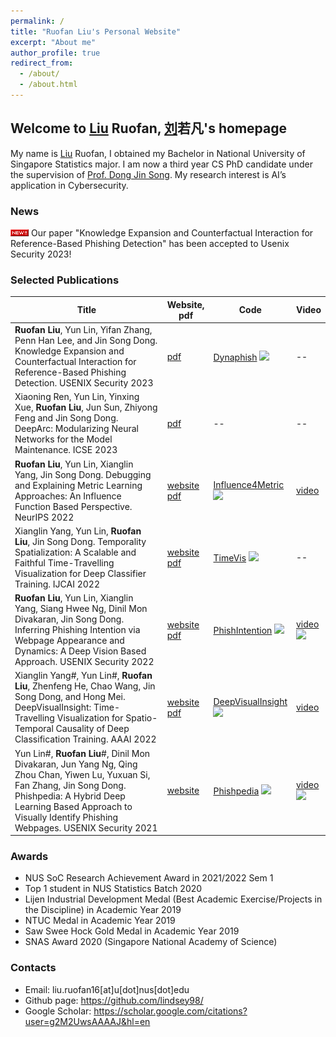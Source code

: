 ```yaml
---
permalink: /
title: "Ruofan Liu's Personal Website"
excerpt: "About me"
author_profile: true
redirect_from: 
  - /about/
  - /about.html
---
```


## Welcome to <u>Liu</u> Ruofan, <u>刘</u>若凡's homepage
My name is <u>Liu</u> Ruofan, I obtained my Bachelor in National University of Singapore Statistics major. 
I am now a third year CS PhD candidate under the supervision of [Prof. Dong Jin Song](https://www.comp.nus.edu.sg/~dongjs/). 
My research interest is AI’s application in Cybersecurity. 

### News 
<img src="./_pages/icon_new.gif"> Our paper "Knowledge Expansion and Counterfactual Interaction for Reference-Based Phishing Detection" has been accepted to Usenix Security 2023! 

### Selected Publications
<table  style="width:100%">
  <thead>
    <tr>
      <th style="width:60%">Title</th>
      <th>Website, pdf</th>
      <th>Code</th>
      <th>Video</th>
    </tr>
  </thead>
  
  <tbody>
    <tr>
      <td> <b>Ruofan Liu</b>, Yun Lin, Yifan Zhang, Penn Han Lee, and Jin Song Dong. Knowledge Expansion and Counterfactual Interaction for Reference-Based Phishing Detection. USENIX Security 2023 </td>
      <td> <a href="https://github.com/lindsey98/liuruofan/blob/gh-pages/files/DynaPhish_paper_f.pdf">pdf</a> </td>
      <td> <a href="https://github.com/lindsey98/Dynaphish">Dynaphish</a> <img src="https://img.shields.io/github/stars/lindsey98/Dynaphish.svg"> </td>
      <td> -- </td>
    </tr>
    <tr>
      <td> Xiaoning Ren, Yun Lin, Yinxing Xue, <b>Ruofan Liu</b>, Jun Sun, Zhiyong Feng and Jin Song Dong. DeepArc: Modularizing Neural Networks for the Model Maintenance. ICSE 2023 </td>
      <td> <a href="http://linyun.info/publications/icse23.pdf">pdf</a> </td>
      <td> -- </td>
      <td> -- </td>
    </tr>
    <tr>
      <td> <b>Ruofan Liu</b>, Yun Lin, Xianglin Yang, Jin Song Dong. Debugging and Explaining Metric Learning Approaches: An Influence Function Based Perspective. NeurIPS 2022 </td>
      <td> <a href="https://sites.google.com/view/empirical-influence-function/">website</a> <a href="http://linyun.info/publications/neurips22.pdf">pdf</a> </td>
      <td> <a href="https://github.com/lindsey98/Influence_function_metric_learning">Influence4Metric</a> <img src="https://img.shields.io/github/stars/lindsey98/Influence_function_metric_learning.svg"> </td>
      <td> <a href="https://recorder-v3.slideslive.com/?share=71990&s=9d4e64bb-8057-4725-a30c-0f753fa89ee4">video</a> </td>
    </tr>
    <tr>
      <td> Xianglin Yang, Yun Lin, <b>Ruofan Liu</b>, Jin Song Dong. Temporality Spatialization: A Scalable and Faithful Time-Travelling Visualization for Deep Classifier Training. IJCAI 2022 </td>
      <td> <a href="https://sites.google.com/view/timevis/home">website</a> <a href="http://linyun.info/publications/ijcai22.pdf">pdf</a> </td>
      <td> <a href="https://github.com/xianglinyang/SingleVisualization">TimeVis</a> <img src="https://img.shields.io/github/stars/xianglinyang/SingleVisualization.svg"></td>
      <td> -- </td>
    </tr>
    <tr>
      <td> <b>Ruofan Liu</b>, Yun Lin,  Xianglin Yang, Siang Hwee Ng, Dinil Mon Divakaran, Jin Song Dong. Inferring Phishing Intention via Webpage Appearance and Dynamics: A Deep Vision Based Approach. USENIX Security 2022 </td>
      <td> <a href="https://sites.google.com/view/phishintention/home">website</a> <a href="http://linyun.info/publications/usenix22.pdf">pdf</a> </td>
      <td> <a href="https://github.com/lindsey98/PhishIntention">PhishIntention</a> <img src="https://img.shields.io/github/stars/lindsey98/PhishIntention.svg"></td>
      <td> <a href="https://youtu.be/yU7FrlSJ818">video</a> <img src="https://img.shields.io/youtube/views/yU7FrlSJ818?style=social" width="200"></td>
    </tr>
    <tr>
      <td> Xianglin Yang#, Yun Lin#, <b>Ruofan Liu</b>, Zhenfeng He, Chao Wang, Jin Song Dong, and Hong Mei. DeepVisualInsight: Time-Travelling Visualization for Spatio-Temporal Causality of Deep Classification Training. AAAI 2022 </td>
      <td> <a href="https://sites.google.com/view/deepvisualinsight/home">website</a> <a href="http://linyun.info/publications/deepvisualinsight-aaai22.pdf">pdf</a> </td>
      <td> <a href="https://github.com/xianglinyang/DeepVisualInsight">DeepVisualInsight</a> <img src="https://img.shields.io/github/stars/xianglinyang/DeepVisualInsight.svg"> </td>
      <td> <a href="https://recorder-v3.slideslive.com/?share=57789&s=e8f4c2ef-76e9-48be-89a0-76b2ca201a27">video</a> </td>
    </tr>
    <tr>
      <td> Yun Lin#, <b>Ruofan Liu</b>#, Dinil Mon Divakaran, Jun Yang Ng, Qing Zhou Chan, Yiwen Lu, Yuxuan Si, Fan Zhang, Jin Song Dong. Phishpedia: A Hybrid Deep Learning Based Approach to Visually Identify Phishing Webpages. USENIX Security 2021 </td>
      <td> <a href="https://sites.google.com/view/phishpedia-site/home">website</a> <a href="http://linyun.info/publications/usenix21.pdf"></a> </td>
      <td> <a href="https://github.com/lindsey98/Phishpedia">Phishpedia</a> <img src="https://img.shields.io/github/stars/lindsey98/Phishpedia.svg"> </td>
      <td> <a href="https://youtu.be/ZQOH1RW5DmY">video</a> <img src="https://img.shields.io/youtube/views/ZQOH1RW5DmY?style=social" width="200"> </td>
    </tr>
  </tbody>
</table>



### Awards
- NUS SoC Research Achievement Award in 2021/2022 Sem 1
- Top 1 student in NUS Statistics Batch 2020
- Lijen Industrial Development Medal (Best Academic Exercise/Projects in the Discipline) in Academic Year 2019
- NTUC Medal in Academic Year 2019
- Saw Swee Hock Gold Medal in Academic Year 2019
- SNAS Award 2020 (Singapore National Academy of Science)

### Contacts 
- Email: liu.ruofan16[at]u[dot]nus[dot]edu
- Github page: https://github.com/lindsey98/
- Google Scholar: https://scholar.google.com/citations?user=g2M2UwsAAAAJ&hl=en
